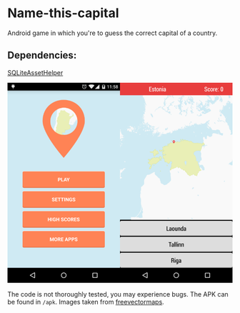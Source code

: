 # Name-this-capital

Android game in which you're to guess the correct capital of a country.

Dependencies:
------------
[SQLiteAssetHelper](https://github.com/jgilfelt/android-sqlite-asset-helper)

![Screenshots](app/screenshots.png)


The code is not thoroughly tested, you may experience bugs. The APK can be found in `/apk`. Images taken from [freevectormaps](https://www.freevectormaps.com).
